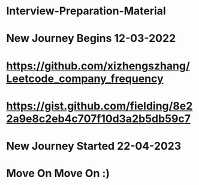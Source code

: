 # Interview-Preparation-Material

# New Journey Begins 12-03-2022
# 
# https://github.com/xizhengszhang/Leetcode_company_frequency
# https://gist.github.com/fielding/8e22a9e8c2eb4c707f10d3a2b5db59c7
#
#
# New Journey Started 22-04-2023
#
# Move On Move On :)
